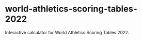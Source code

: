 # world-athletics-scoring-tables-2022
Interactive calculator for World Athletics Scoring Tables 2022.
